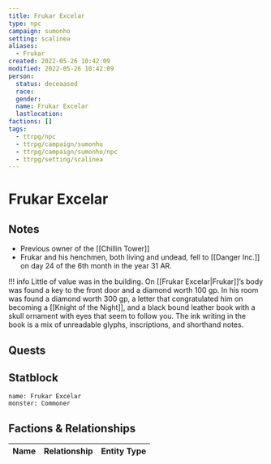 ```yaml
---
title: Frukar Excelar
type: npc
campaign: sumonho
setting: scalinea
aliases: 
  - Frukar
created: 2022-05-26 10:42:09
modified: 2022-05-26 10:42:09
person:
  status: deceaased
  race: 
  gender: 
  name: Frukar Excelar
  lastlocation: 
factions: []
tags:
  - ttrpg/npc
  - ttrpg/campaign/sumonho
  - ttrpg/campaign/sumonho/npc
  - ttrpg/setting/scalinea
---
```


# Frukar Excelar

## Notes

- Previous owner of the [[Chillin Tower]]
- Frukar and his henchmen, both living and undead, fell to [[Danger Inc.]] on day 24 of the 6th month in the year 31 AR.

!!! info
    Little of value was in the building. On [[Frukar Excelar|Frukar]]’s body was found a key to the front door and a diamond worth 100 gp. In his room was found a diamond worth 300 gp, a letter that congratulated him on becoming a [[Knight of the Night]], and a black bound leather book with a skull ornament with eyes that seem to follow you. The ink writing in the book is a mix of unreadable glyphs, inscriptions, and shorthand notes.


## Quests


## Statblock

```statblock
name: Frukar Excelar
monster: Commoner
```


## Factions & Relationships
| Name | Relationship | Entity Type |
| ---- |:------------:| ----------- |



